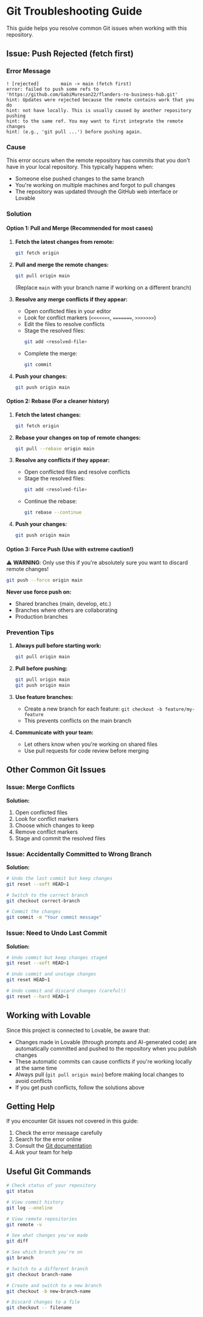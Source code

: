 # Git Troubleshooting Guide

This guide helps you resolve common Git issues when working with this repository.

## Issue: Push Rejected (fetch first)

### Error Message
```
! [rejected]        main -> main (fetch first)
error: failed to push some refs to 'https://github.com/GabiMuresan22/flanders-ro-business-hub.git'
hint: Updates were rejected because the remote contains work that you do
hint: not have locally. This is usually caused by another repository pushing
hint: to the same ref. You may want to first integrate the remote changes
hint: (e.g., 'git pull ...') before pushing again.
```

### Cause
This error occurs when the remote repository has commits that you don't have in your local repository. This typically happens when:
- Someone else pushed changes to the same branch
- You're working on multiple machines and forgot to pull changes
- The repository was updated through the GitHub web interface or Lovable

### Solution

#### Option 1: Pull and Merge (Recommended for most cases)

1. **Fetch the latest changes from remote:**
   ```bash
   git fetch origin
   ```

2. **Pull and merge the remote changes:**
   ```bash
   git pull origin main
   ```
   (Replace `main` with your branch name if working on a different branch)

3. **Resolve any merge conflicts if they appear:**
   - Open conflicted files in your editor
   - Look for conflict markers (`<<<<<<<`, `=======`, `>>>>>>>`)
   - Edit the files to resolve conflicts
   - Stage the resolved files:
     ```bash
     git add <resolved-file>
     ```
   - Complete the merge:
     ```bash
     git commit
     ```

4. **Push your changes:**
   ```bash
   git push origin main
   ```

#### Option 2: Rebase (For a cleaner history)

1. **Fetch the latest changes:**
   ```bash
   git fetch origin
   ```

2. **Rebase your changes on top of remote changes:**
   ```bash
   git pull --rebase origin main
   ```

3. **Resolve any conflicts if they appear:**
   - Open conflicted files and resolve conflicts
   - Stage the resolved files:
     ```bash
     git add <resolved-file>
     ```
   - Continue the rebase:
     ```bash
     git rebase --continue
     ```

4. **Push your changes:**
   ```bash
   git push origin main
   ```

#### Option 3: Force Push (Use with extreme caution!)

⚠️ **WARNING**: Only use this if you're absolutely sure you want to discard remote changes!

```bash
git push --force origin main
```

**Never use force push on:**
- Shared branches (main, develop, etc.)
- Branches where others are collaborating
- Production branches

### Prevention Tips

1. **Always pull before starting work:**
   ```bash
   git pull origin main
   ```

2. **Pull before pushing:**
   ```bash
   git pull origin main
   git push origin main
   ```

3. **Use feature branches:**
   - Create a new branch for each feature: `git checkout -b feature/my-feature`
   - This prevents conflicts on the main branch

4. **Communicate with your team:**
   - Let others know when you're working on shared files
   - Use pull requests for code review before merging

## Other Common Git Issues

### Issue: Merge Conflicts

**Solution:**
1. Open conflicted files
2. Look for conflict markers
3. Choose which changes to keep
4. Remove conflict markers
5. Stage and commit the resolved files

### Issue: Accidentally Committed to Wrong Branch

**Solution:**
```bash
# Undo the last commit but keep changes
git reset --soft HEAD~1

# Switch to the correct branch
git checkout correct-branch

# Commit the changes
git commit -m "Your commit message"
```

### Issue: Need to Undo Last Commit

**Solution:**
```bash
# Undo commit but keep changes staged
git reset --soft HEAD~1

# Undo commit and unstage changes
git reset HEAD~1

# Undo commit and discard changes (careful!)
git reset --hard HEAD~1
```

## Working with Lovable

Since this project is connected to Lovable, be aware that:
- Changes made in Lovable (through prompts and AI-generated code) are automatically committed and pushed to the repository when you publish changes
- These automatic commits can cause conflicts if you're working locally at the same time
- Always pull (`git pull origin main`) before making local changes to avoid conflicts
- If you get push conflicts, follow the solutions above

## Getting Help

If you encounter Git issues not covered in this guide:
1. Check the error message carefully
2. Search for the error online
3. Consult the [Git documentation](https://git-scm.com/doc)
4. Ask your team for help

## Useful Git Commands

```bash
# Check status of your repository
git status

# View commit history
git log --oneline

# View remote repositories
git remote -v

# See what changes you've made
git diff

# See which branch you're on
git branch

# Switch to a different branch
git checkout branch-name

# Create and switch to a new branch
git checkout -b new-branch-name

# Discard changes to a file
git checkout -- filename
```
